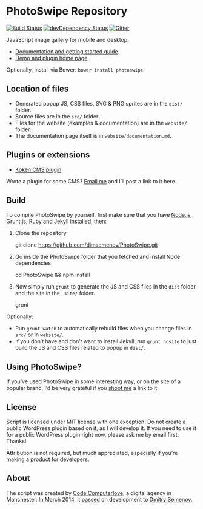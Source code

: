 # PhotoSwipe Repository 

[![Build Status](https://travis-ci.org/dimsemenov/PhotoSwipe.svg)](https://travis-ci.org/dimsemenov/PhotoSwipe) 
[![devDependency Status](https://david-dm.org/dimsemenov/PhotoSwipe/dev-status.svg)](https://david-dm.org/dimsemenov/PhotoSwipe#info=devDependencies)
[![Gitter](https://badges.gitter.im/Join%20Chat.svg)](https://gitter.im/dimsemenov/PhotoSwipe?utm_source=badge&utm_medium=badge&utm_campaign=pr-badge)

JavaScript image gallery for mobile and desktop. 

- [Documentation and getting started guide](http://photoswipe.com/documentation/getting-started.html).
- [Demo and plugin home page](http://photoswipe.com).

Optionally, install via Bower: `bower install photoswipe`.

## Location of files

- Generated popup JS, CSS files, SVG & PNG sprites are in the `dist/` folder.
- Source files are in the `src/` folder.
- Files for the website (examples & documentation) are in the `website/` folder.
- The documentation page itself is in `website/documentation.md`.

## Plugins or extensions

- [Koken CMS plugin](https://github.com/DanielMuller/koken-plugin-photoswipe).

Wrote a plugin for some CMS? <a href='mailto:diiiimaaaa@gmail.com?subject="PhotoSwipe Plugin"'>Email me</a> and I’ll post a link to it here.

## Build 

To compile PhotoSwipe by yourself, first make sure that you have [Node.js](http://nodejs.org/), [Grunt.js](https://github.com/cowboy/grunt), [Ruby](http://www.ruby-lang.org/) and [Jekyll](https://github.com/mojombo/jekyll/) installed, then:

1) Clone the repository

	git clone https://github.com/dimsemenov/PhotoSwipe.git

2) Go inside the PhotoSwipe folder that you fetched and install Node dependencies

	cd PhotoSwipe && npm install

3) Now simply run `grunt` to generate the JS and CSS files in the `dist` folder and the site in the `_site/` folder.

	grunt

Optionally:

- Run `grunt watch` to automatically rebuild files when you change files in `src/` or in `website/`.
- If you don’t have and don’t want to install Jekyll, run `grunt nosite` to just build the JS and CSS files related to popup in `dist/`.

## Using PhotoSwipe?

If you’ve used PhotoSwipe in some interesting way, or on the site of a popular brand, I’d be very grateful if you <a href='mailto:diiiimaaaa@gmail.com?subject="Site that uses PhotoSwipe"'>shoot me</a> a link to it.

## License

Script is licensed under MIT license with one exception: Do not create a public WordPress plugin based on it, as I will develop it. If you need to use it for a public WordPress plugin right now, please ask me by email first. Thanks!

Attribution is not required, but much appreciated, especially if you’re making a product for developers.

## About

The script was created by [Code Computerlove](http://www.codecomputerlove.com/), a digital agency in Manchester. In March 2014, it [passed](https://twitter.com/PhotoSwipe/status/444134042787930113) on development to [Dmitry Semenov](http://twitter.com/dimsemenov).
